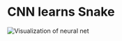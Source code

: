  # CNN learns Snake
 
![Visualization of neural net](https://github.com/24parida/CNN-learns-Snake/net.png?raw=true)
